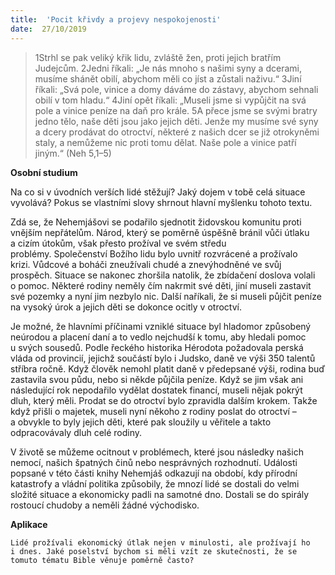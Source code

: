 ```yaml
---
title:  'Pocit křivdy a projevy nespokojenosti'
date:  27/10/2019
---
```


> <p></p>
> 1Strhl se pak veliký křik lidu, zvláště žen, proti jejich bratřím Judejcům. 2Jedni říkali: „Je nás mnoho s našimi syny a dcerami, musíme shánět obilí, abychom měli co jíst a zůstali naživu.“ 3Jiní říkali: „Svá pole, vinice a domy dáváme do zástavy, abychom sehnali obilí v tom hladu.“ 4Jiní opět říkali: „Museli jsme si vypůjčit na svá pole a vinice peníze na daň pro krále. 5A přece jsme se svými bratry jedno tělo, naše děti jsou jako jejich děti. Jenže my musíme své syny a dcery prodávat do otroctví, některé z našich dcer se již otrokyněmi staly, a nemůžeme nic proti tomu dělat. Naše pole a vinice patří jiným.“ (Neh 5,1–5)

**Osobní studium**

Na co si v úvodních verších lidé stěžují? Jaký dojem v tobě celá situace vyvolává? Pokus se vlastními slovy shrnout hlavní myšlenku tohoto textu.

Zdá se, že Nehemjášovi se podařilo sjednotit židovskou komunitu proti vnějším nepřátelům. Národ, který se poměrně úspěšně bránil vůči útlaku a cizím útokům, však přesto prožíval ve svém středu problémy. Společenství Božího lidu bylo uvnitř rozvrácené a prožívalo krizi. Vůdcové a boháči zneužívali chudé a znevýhodněné ve svůj prospěch. Situace se nakonec zhoršila natolik, že zbídačení doslova volali o pomoc. Některé rodiny neměly čím nakrmit své děti, jiní museli zastavit své pozemky a nyní jim nezbylo nic. Další naříkali, že si museli půjčit peníze na vysoký úrok a jejich děti se dokonce ocitly v otroctví.

Je možné, že hlavními příčinami vzniklé situace byl hladomor způsobený neúrodou a placení daní a to vedlo nejchudší k tomu, aby hledali pomoc u svých sousedů. Podle řeckého historika Hérodota požadovala perská vláda od provincií, jejichž součástí bylo i Judsko, daně ve výši 350 talentů stříbra ročně. Když člověk nemohl platit daně v předepsané výši, rodina buď zastavila svou půdu, nebo si někde půjčila peníze. Když se jim však ani následující rok nepodařilo vydělat dostatek financí, museli nějak pokrýt dluh, který měli. Prodat se do otroctví bylo zpravidla dalším krokem. Takže když přišli o majetek, museli nyní někoho z rodiny poslat do otroctví – a obvykle to byly jejich děti, které pak sloužily u věřitele a takto odpracovávaly dluh celé rodiny.

V životě se můžeme ocitnout v problémech, které jsou následky našich nemocí, našich špatných činů nebo nesprávných rozhodnutí. Události popsané v této části knihy Nehemjáš odkazují na období, kdy přírodní katastrofy a vládní politika způsobily, že mnozí lidé se dostali do velmi složité situace a ekonomicky padli na samotné dno. Dostali se do spirály rostoucí chudoby a neměli žádné východisko.

**Aplikace**

`Lidé prožívali ekonomický útlak nejen v minulosti, ale prožívají ho i dnes. Jaké poselství bychom si měli vzít ze skutečnosti, že se tomuto tématu Bible věnuje poměrně často?`